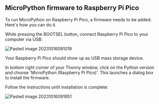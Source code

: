 ## MicroPython firmware to Raspberry Pi Pico

To run MicroPython on Raspberry Pi Pico, a firmware needs to be added. Here's how you can do it.

While pressing the BOOTSEL button, connect Raspberry Pi Pico to your computer via USB:

![Pasted image 20231016091019](https://github.com/SAMKroboWars/robowar20223/assets/119499406/4a164a3a-aaab-4633-a466-f3c696d6fe4b)

Your Raspberry Pi Pico should show up as USB mass storage device.

In bottom right corner of your Thonny window, click on the Python version and choose 'MicroPython (Raspberry Pi Pico)'. This launches a dialog box to install the firmware. 

Follow the instructions until installation is complete:

![Pasted image 20231016091951](https://github.com/SAMKroboWars/robowar20223/assets/119499406/01128a55-125c-4d0b-b948-21a587747a81)
